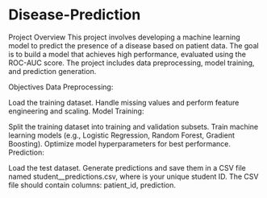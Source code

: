 # Disease-Prediction
Project Overview
This project involves developing a machine learning model to predict the presence of a disease based on patient data. The goal is to build a model that achieves high performance, evaluated using the ROC-AUC score. The project includes data preprocessing, model training, and prediction generation.

Objectives
Data Preprocessing:

Load the training dataset.
Handle missing values and perform feature engineering and scaling.
Model Training:

Split the training dataset into training and validation subsets.
Train machine learning models (e.g., Logistic Regression, Random Forest, Gradient Boosting).
Optimize model hyperparameters for best performance.
Prediction:

Load the test dataset.
Generate predictions and save them in a CSV file named student_<ID>_predictions.csv, where <ID> is your unique student ID. The CSV file should contain columns: patient_id, prediction.
